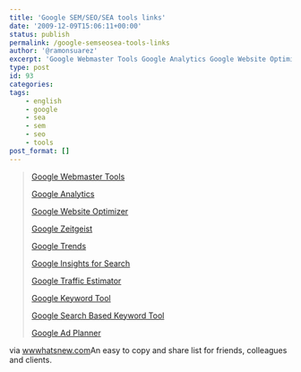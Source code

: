 ```yaml
---
title: 'Google SEM/SEO/SEA tools links'
date: '2009-12-09T15:06:11+00:00'
status: publish
permalink: /google-semseosea-tools-links
author: '@ramonsuarez'
excerpt: 'Google Webmaster Tools Google Analytics Google Website Optimizer Google Zeitgeist Google Trends Google Insights for Search Google Traffic Estimator Google Keyword Tool Google Search Based Keyword Tool Google Ad Planner via wwwhatsnew.com An easy t...'
type: post
id: 93
categories:
tags:
    - english
    - google
    - sea
    - sem
    - seo
    - tools
post_format: []
---
```

> [Google Webmaster Tools](http://www.google.com/webmasters/tools/)
> 
> [Google Analytics](http://www.google.com/analytics/)
> 
> [Google Website Optimizer](http://www.google.com/websiteoptimizer)
> 
> [Google Zeitgeist](http://www.google.com/intl/en/press/zeitgeist2009/)
> 
> [Google Trends](http://www.google.com/trends)
> 
> [Google Insights for Search](http://www.google.com/insights/search/)
> 
> [Google Traffic Estimator](https://adwords.google.com/select/TrafficEstimatorSandbox)
> 
> [Google Keyword Tool](https://adwords.google.com/select/KeywordToolExternal)
> 
> [Google Search Based Keyword Tool](http://www.google.com/sktool/)
> 
> [Google Ad Planner](https://www.google.com/adplanner/)

via [wwwhatsnew.com](http://wwwhatsnew.com/2009/12/08/10-herramientas-seo-hechas-por-google/)</div>An easy to copy and share list for friends, colleagues and clients.

</div>